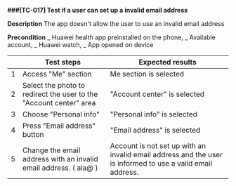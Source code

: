**###[TC-017] Test if a user can set up a invalid email address**

**Description**
The app doesn't allow the user to use an invalid email address

**Precondition**
_ Huawei health app preinstalled on the phone,
_ Available account,
_ Huawei watch,
_ App opened on device

|     | **Test steps**                                                     | **Expected results**                                                                                       |
| --- | ------------------------------------------------------------------ | ---------------------------------------------------------------------------------------------------------- |
| 1   | Access "Me" section                                                | Me section is selected                                                                                     |
| 2   | Select the photo to redirect the user to the "Account center" area | "Account center" is selected                                                                               |
| 3   | Choose "Personal info"                                             | "Personal info" is selected                                                                                |
| 4   | Press "Email address" button                                       | "Email address" is selected                                                                                |
| 5   | Change the email address with an invalid email address. ( ala@ )   | Account is not set up with an invalid email address and the user is informed to use a valid email address. |
